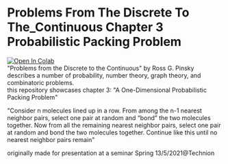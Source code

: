 # Problems From The Discrete To The_Continuous Chapter 3 Probabilistic Packing Problem

[![Open In Colab](https://colab.research.google.com/assets/colab-badge.svg)](https://colab.research.google.com/github/YoraiLevi/Problems_From_The_Discrete_To_The_Continuous_Chapter_3_Probabilistic_Packing_Problem/blob/main/Chapter_3.ipynb)  
"Problems from  the Discrete to  the Continuous" by Ross G. Pinsky describes a number of probability, number theory, graph  theory, and combinatoric problems.  
this repository showcases chapter 3: "A One-Dimensional Probabilistic Packing Problem"  

"Consider n molecules lined up in a row. From among the n-1 nearest neighbor pairs, select one pair at random and “bond” the two molecules together. Now from all the remaining nearest neighbor pairs, select one pair at random and bond the two molecules together. Continue like this until no nearest neighbor pairs remain"

originally made for presentation at a seminar Spring 13/5/2021@Technion
